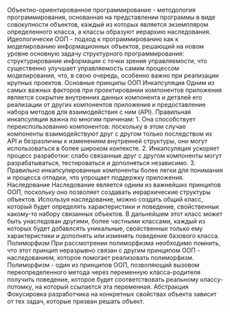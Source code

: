 Объектно-ориентированное программирование - методология программирования, основанная на представлении программы в виде совокупности объектов, каждый из которых является экземпляром определенного класса, а классы образуют иерархию наследования. Идеологически ООП - подход к программированию как к моделированию информационных объектов, решающий на новом уровне основную задачу структурного программирования: структурирование информации с точки зрения управляемости, что существенно улучшает управляемость самим процессом моделирования, что, в свою очередь, особенно важно при реализации крупных проектов.
Основные принципы ООП
	Инкапсуляция
		Одним из самых важных факторов при проектировании компонентов приложения является сокрытие внутренних данных компонента и деталей его реализации от других компонентов приложения и предоставление набора методов для взаимодействия с ним (API).
		Правильная инкапсуляция важна по многим причинам:
			1. Она способствует переиспользованию компонентов: поскольку в этом случае компоненты взаимодействуют друг с другом только последством их API и безразличны к изменениям внутренней структуры, они могут использоваться в более широком контексте.
			2. Инкапсуляция ускоряет процесс разработки: слабо связанные друг с другом компоненты могут разрабатываться, тестироваться и дополняться независимо.
			3. Правильно инкапсулированнык компоненты более легки для понимания и процесса отладки, что упрощает поддержку приложения.
	Наследование
		Наследование является одним из важнейших принципов ООП, поскольку оно позволяет создавать иерархические структуры объектов. Используя наследование, можно создать общий класс, который будет определять характеристики и поведение, свойственнык какому-то набору связанных объектов. В дальнейшем этот класс может быть унаследован другими, более частными классами, каждый из которых будет добавлсять уникальные, свойственнык только ему характеристики и дополнять или изменять поведение базового класса.
	Полиморфизм
		При рассмотрении полиморфизма необходимо помнить, что этот принцип неразрывно связан с другим принципом ООП - наследованием, которое помогает реализовать полиморфизм.
		Полиморфизм - один из принципов ООП, позволяющий вызовом переопределенного метода через переменную класса-родителя получить поведение, которое будет соответствовать реальному классу-потомку, на который ссылается эта переменная.
	Абстракция
		Фокусировка разработчика на конкретных свойствах объекта зависит от тех задач, которые призван решать объект.